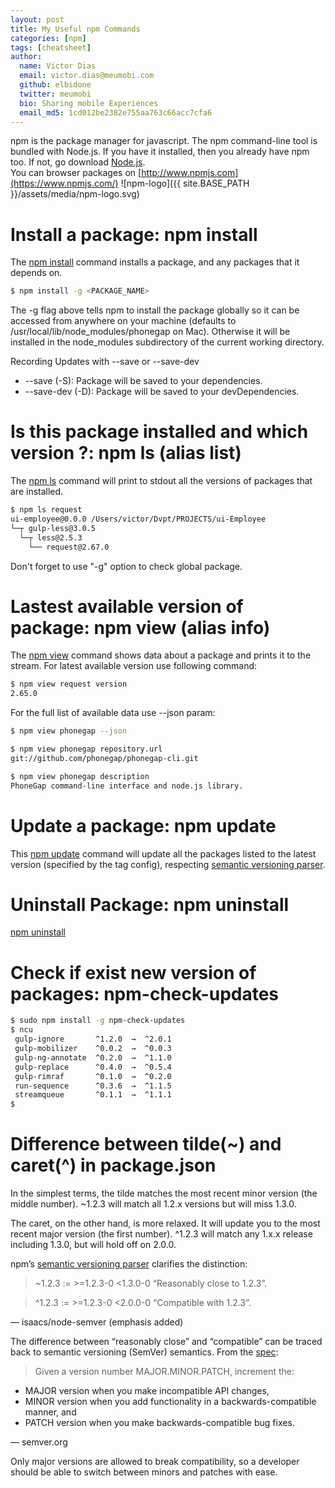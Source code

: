 ```yaml
---
layout: post
title: My Useful npm Commands
categories: [npm]
tags: [cheatsheet]
author:
  name: Victor Dias
  email: victor.dias@meumobi.com
  github: elbidone
  twitter: meumobi
  bio: Sharing mobile Experiences
  email_md5: 1cd012be2382e755aa763c66acc7cfa6
---
```

npm is the package manager for javascript. The npm command-line tool is bundled with Node.js. If you have it installed, then you already have npm too. If not, go download [Node.js].  
You can browser packages on [http://www.npmjs.com](https://www.npmjs.com/)
![npm-logo]({{ site.BASE_PATH }}/assets/media/npm-logo.svg)

# Install a package: npm install
The [npm install] command installs a package, and any packages that it depends on.

```bash
$ npm install -g <PACKAGE_NAME>
```

The -g flag above tells npm to install the package globally so it can be accessed from anywhere on your machine (defaults to /usr/local/lib/node\_modules/phonegap on Mac). Otherwise it will be installed in the node\_modules subdirectory of the current working directory.

Recording Updates with --save or --save-dev

- --save (-S): Package will be saved to your dependencies.
- --save-dev (-D): Package will be saved to your devDependencies.

# Is this package installed and which version ?: npm ls (alias list)
The [npm ls] command will print to stdout all the versions of packages that are installed.

```bash
$ npm ls request
ui-employee@0.0.0 /Users/victor/Dvpt/PROJECTS/ui-Employee
└─┬ gulp-less@3.0.5
  └─┬ less@2.5.3
    └── request@2.67.0
```

Don't forget to use "-g" option to check global package.

# Lastest available version of package: npm view (alias info)
The [npm view] command shows data about a package and prints it to the stream. 
For latest available version use following command:

```bash
$ npm view request version
2.65.0
```

For the full list of available data use --json param:

```bash
$ npm view phonegap --json

$ npm view phonegap repository.url
git://github.com/phonegap/phonegap-cli.git

$ npm view phonegap description
PhoneGap command-line interface and node.js library.
```

# Update a package: npm update
This [npm update] command will update all the packages listed to the latest version (specified by the tag config), respecting [semantic versioning parser].

# Uninstall Package: npm uninstall
[npm uninstall]

# Check if exist new version of packages: npm-check-updates

```bash
$ sudo npm install -g npm-check-updates
$ ncu
 gulp-ignore       ^1.2.0  →  ^2.0.1 
 gulp-mobilizer    ^0.0.2  →  ^0.0.3 
 gulp-ng-annotate  ^0.2.0  →  ^1.1.0 
 gulp-replace      ^0.4.0  →  ^0.5.4 
 gulp-rimraf       ^0.1.0  →  ^0.2.0 
 run-sequence      ^0.3.6  →  ^1.1.5 
 streamqueue       ^0.1.1  →  ^1.1.1 
$ 
```

# Difference between tilde(~) and caret(^) in package.json
In the simplest terms, the tilde matches the most recent minor version (the middle number). ~1.2.3 will match all 1.2.x versions but will miss 1.3.0.

The caret, on the other hand, is more relaxed. It will update you to the most recent major version (the first number). ^1.2.3 will match any 1.x.x release including 1.3.0, but will hold off on 2.0.0.

npm’s [semantic versioning parser] clarifies the distinction:

> ~1.2.3 := >=1.2.3-0 <1.3.0-0 “Reasonably close to 1.2.3”.  
  
> ^1.2.3 := >=1.2.3-0 <2.0.0-0 “Compatible with 1.2.3”.

― isaacs/node-semver (emphasis added)

The difference between “reasonably close” and “compatible” can be traced back to semantic versioning (SemVer) semantics. From the [spec](http://semver.org/):

> Given a version number MAJOR.MINOR.PATCH, increment the:  
 * MAJOR version when you make incompatible API changes,  
 * MINOR version when you add functionality in a backwards-compatible manner, and  
 * PATCH version when you make backwards-compatible bug fixes.

― semver.org

Only major versions are allowed to break compatibility, so a developer should be able to switch between minors and patches with ease.

[semantic versioning parser]: https://github.com/isaacs/node-semver
[npm update]: https://docs.npmjs.com/cli/update
[npm uninstall]: https://docs.npmjs.com/cli/uninstall
[npm ls]: https://docs.npmjs.com/cli/ls
[npm view]: https://docs.npmjs.com/cli/view
[npm install]: https://docs.npmjs.com/cli/install
[Node.js]: https://nodejs.org/en/download/